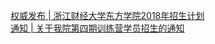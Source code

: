  
[权威发布 | 浙江财经大学东方学院2018年招生计划](http://www.dianyue.me/archives/638/vtmzkmvqh84bnsk8/)  
[通知 | 关于我院第四期训练营学员招生的通知](http://www.dianyue.me/archives/167/8r8nuccmlb2in9i0/)